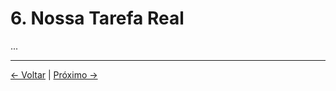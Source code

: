 # 6. Nossa Tarefa Real

...

---
<div class="navigation-links">
<a href="../05_Por_Que_Somos_Seres_Conscientes_Aqui/" class="nav-link prev-link">← Voltar</a> | <a href="../07_Perspectivas_e_Implicações_Éticas/" class="nav-link next-link">Próximo →</a>
</div>
